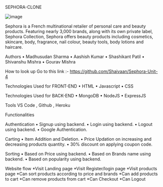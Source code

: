 SEPHORA-CLONE

![image](https://user-images.githubusercontent.com/60216125/155872036-fe58a60f-166e-45b5-a1da-f9695b234a6c.png)

Sephora is a French multinational retailer of personal care and beauty products. Featuring nearly 3,000 brands, along with its own private label, 
Sephora Collection, Sephora offers beauty products including cosmetics, skincare, body, fragrance, nail colour, beauty tools, body lotions and haircare.

Authors
  •	Madhusudan Sharma
  •	Aashish Kumar
  •	Shashikant Patil
  •	Shivanshu Mishra
  •	Gourav Mishra

How to look up
  Go to this link :-
  https://github.com/Shaivaan/Sephora-Unit-4


Technologies Used for FRONT-END
  •	HTML
  •	Javascript
  •	CSS
  
Technologies Used for BACK-END
  •	MongoDB
  •	NodeJS
  •	ExpressJS
  
Tools
  VS Code , Github , Heroku

Functionalities

Authentication
  •	Signup using backend.
  •	Login using backend.
  •	Logout using backend.
  •	Google Authentication.
  
Carting
  •	Item Addition and Deletion.
  •	Price Updation on increasing and decreasing products quantity.
  •	30% discount on applying coupon code.
  
Sorting
  •	Based on Price using backend.
  •	Based on Brands name using backend.
  •	Based on popularity using backend.
  
Website flow
  *Visit Landing page 
  *Visit Register/login page
  *Visit products page 
  *Can sort products according to price and brands
  *Can add products to cart
  *Can remove products from cart 
  *Can Checkout
  *Can Logout


